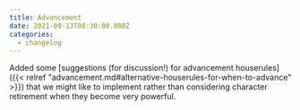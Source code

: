 ```yaml
---
title: Advancement
date: 2021-09-13T08:30:00.000Z
categories:
  - changelog
---
```


Added some [suggestions (for discussion!) for advancement houserules]({{< relref "advancement.md#alternative-houserules-for-when-to-advance" >}}) that we might like to implement rather than considering character retirement when they become very powerful.
<!--more-->